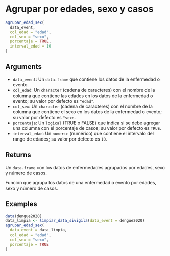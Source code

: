 # Agrupar por edades, sexo y casos

```r
agrupar_edad_sex(
  data_event,
  col_edad = "edad",
  col_sex = "sexo",
  porcentaje = TRUE,
  interval_edad = 10
)
```

## Arguments

- `data_event`: Un `data.frame` que contiene los datos de la enfermedad o evento.
- `col_edad`: Un `character` (cadena de caracteres) con el nombre de la columna que contiene las edades en los datos de la enfermedad o evento; su valor por defecto es `"edad"`.
- `col_sex`: Un `character` (cadena de caracteres) con el nombre de la columna que contiene el sexo en los datos de la enfermedad o evento; su valor por defecto es `"sexo`.
- `porcentaje`: Un `logical` (TRUE o FALSE) que indica si se debe agregar una columna con el porcentaje de casos; su valor por defecto es `TRUE`.
- `interval_edad`: Un `numeric` (numérico) que contiene el intervalo del rango de edades; su valor por defecto es `10`.

## Returns

Un `data.frame` con los datos de enfermedades agrupados por edades, sexo y número de casos.

Función que agrupa los datos de una enfermedad o evento por edades, sexo y número de casos.

## Examples

```r
data(dengue2020)
data_limpia <- limpiar_data_sivigila(data_event = dengue2020)
agrupar_edad_sex(
  data_event = data_limpia,
  col_edad = "edad",
  col_sex = "sexo",
  porcentaje = TRUE
)
```
